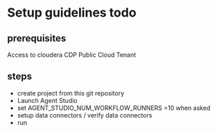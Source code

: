 # Setup guidelines todo

## prerequisites

Access to cloudera CDP Public Cloud Tenant


## steps

- create project from this git repository
- Launch Agent Studio
- set AGENT_STUDIO_NUM_WORKFLOW_RUNNERS =10 when asked
- setup data connectors / verify data connectors
- run 

  
